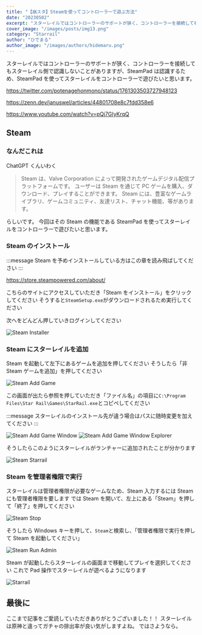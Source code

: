 ```yaml
---
title: "【崩スタ】Steamを使ってコントローラーで遊ぶ方法"
date: "20230502"
excerpt: "スターレイルではコントローラーのサポートが狭く、コントローラーを接続してもスターレイル側で認識しないことがありますが、SteamPadは認識するため、SteamPadを使ってスターレイルをコントローラーで遊びたいと思います。"
cover_image: "/images/posts/img13.png"
category: "Starrail"
author: "ひでまる"
author_image: "/images/authors/hidemaru.png"
---
```


スターレイルではコントローラーのサポートが狭く、コントローラーを接続してもスターレイル側で認識しないことがありますが、SteamPad は認識するため、SteamPad を使ってスターレイルをコントローラーで遊びたいと思います。

https://twitter.com/potenagehonmono/status/1761303503727948123

https://zenn.dev/januswel/articles/44801708e8c7fdd358e6

https://www.youtube.com/watch?v=pQj7GIyKrqQ

## Steam

### なんだこれは

ChatGPT くんいわく

> Steam は、Valve Corporation によって開発されたゲームデジタル配信プラットフォームです。
> ユーザーは Steam を通じて PC ゲームを購入、ダウンロード、プレイすることができます。
> Steam には、豊富なゲームライブラリ、ゲームコミュニティ、友達リスト、チャット機能、等があります。

らしいです。
今回はその Steam の機能である SteamPad を使ってスターレイルをコントローラーで遊びたいと思います。

### Steam のインストール

:::message
Steam を予めインストールしている方はこの章を読み飛ばしてください
:::

https://store.steampowered.com/about/

こちらのサイトにアクセスしていただき「Steam をインストール」をクリックしてください
そうすると`SteamSetup.exe`がダウンロードされるため実行してください

次へをどんどん押していきログインしてください

![Steam Installer](/images/posts/include/img23.png)

### Steam にスターレイルを追加

Steam を起動して左下にあるゲームを追加を押してください
そうしたら「非 Steam ゲームを追加」を押してください

![Steam Add Game](/images/posts/include/img24.png)

この画面が出たら参照を押していただき「ファイル名」の項目に`C:\Program Files\Star Rail\Games\StarRail.exe`とコピペしてください

:::message
スターレイルのインストール先が違う場合はパスに随時変更を加えてください
:::

![Steam Add Game Window](/images/posts/include/img25.png)
![Steam Add Game Window Explorer](/images/posts/include/img26.png)

そうしたらこのようにスターレイルがランチャーに追加されたことが分かります

![Steam Starrail](/images/posts/include/img27.png)

### Steam を管理者権限で実行

スターレイルは管理者権限が必要なゲームなため、Steam 入力するには Steam にも管理者権限を要します
では Steam を開いて、左上にある「Steam」を押して「終了」を押してください

![Steam Stop](/images/posts/include/img28.png)

そうしたら Windows キーを押して、`Steam`と検索し、「管理者権限で実行を押して Steam を起動してください」

![Steam Run Admin](/images/posts/include/img29.png)

Steam が起動したらスターレイルの画面まで移動してプレイを選択してください
これで Pad 操作でスターレイルが遊べるようになります

![Starrail](/images/posts/include/img30.png)

## 最後に

ここまで記事をご愛読していただきありがとうございました！！
スターレイルは原神と違ってガチャの排出率が良い気がしますよね。
ではさようなら。
